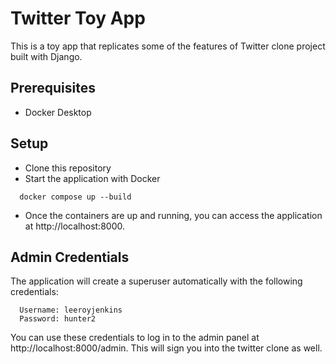 # Twitter Toy App

This is a toy app that replicates some of the features of Twitter clone project built with Django.

## Prerequisites

- Docker Desktop

## Setup

- Clone this repository
- Start the application with Docker

```
  docker compose up --build
```

- Once the containers are up and running, you can access the application at http://localhost:8000.

## Admin Credentials

The application will create a superuser automatically with the following credentials:

```
  Username: leeroyjenkins
  Password: hunter2
```

You can use these credentials to log in to the admin panel at http://localhost:8000/admin.  This will sign you into the twitter clone as well.
